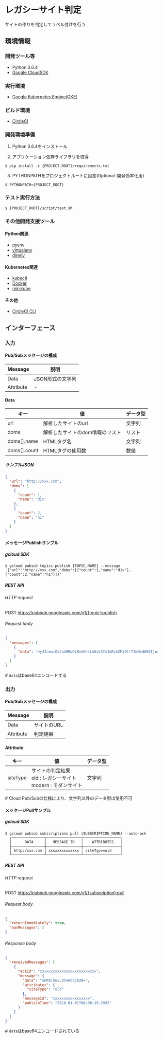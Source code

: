 # レガシーサイト判定
サイトの作りを判定してラベル付けを行う

## 環境情報
### 開発ツール等
* Python 3.6.4
* [Google CloudSDK](https://cloud.google.com/sdk/?hl=ja)

### 実行環境
* [Google Kubernetes Engine(GKE)](https://cloud.google.com/kubernetes-engine/?hl=ja)

### ビルド環境
* [CircleCI](https://circleci.com/)

### 開発環境準備
1. Python 3.6.4をインストール

2. アプリケーション依存ライブラリを取得

```console
$ pip install -r {PROJECT_ROOT}/requirements.txt
```

3. PYTHONPATHをプロジェクトルートに設定(Optional: 開発効率化用)

```console
$ PYTHONPATH={PROJECT_ROOT}
```

### テスト実行方法
```console
$ {PROJECT_ROOT}/script/test.sh
```

### その他開発支援ツール
#### Python関連
* [pyenv](https://github.com/pyenv/pyenv)
* [virtualenv](https://github.com/pypa/virtualenv)
* [direnv](https://github.com/direnv/direnv)

#### Kubernetes関連
* [kubectl](https://kubernetes.io/docs/reference/kubectl/overview/)
* [Docker](https://www.docker.com/)
* [minikube](https://github.com/kubernetes/minikube)

#### その他
* [CircleCI CLI](https://circleci.com/docs/2.0/local-jobs/)


## インターフェース
### 入力
#### Pub/Subメッセージの構成
| Message   | 説明             |
| ---       | ---              |
| Data      | JSON形式の文字列 |
| Attribute | -                |

#### Data
| キー         | 値                              | データ型 |
| ---          | ---                             | ---      |
| url          | 解析したサイトのurl             | 文字列   |
| doms         | 解析したサイトのdom情報のリスト | リスト   |
| doms[].name  | HTMLタグ名                      | 文字列   |
| doms[].count | HTMLタグの使用数                | 数値     |

##### サンプルJSON
```json
{
  "url": "http://xxx.com",
  "doms": [
    {
      "count": 1,
      "name": "div"
    },
    {
      "count": 2,
      "name": "h1"
    }
  ]
}
```

#### メッセージPublishサンプル
##### gcloud SDK
```console
$ gcloud pubsub topics publish {TOPIC_NAME} --message '{"url":"http://xxx.com","doms":[{"count":1,"name":"div"},{"count":2,"name":"h1"}]}'
```

##### REST API
###### HTTP request
POST https://pubsub.googleapis.com/v1/{topic}:publish

###### Request body
```json
{
  "messages": [
    {
      "data": "eyJ1cmwiOiJodHRwOi8veHh4LmNvbSIsImRvbXMiOlt7ImNvdW50IjoxLCJuYW1lIjoiZGl2In0seyJjb3VudCI6MiwibmFtZSI6ImgxIn1dfQo="
    }
  ]
}
```

\# `data`はbase64エンコードする


### 出力
#### Pub/Subメッセージの構成
| Message   | 説明        |
| ---       | ---         |
| Data      | サイトのURL |
| Attribute | 判定結果    |

#### Attribute
| キー     | 値                                                                   | データ型 |
| ---      | ---                                                                  | ---      |
| siteType | サイトの判定結果<br>old    : レガシーサイト<br>modern : モダンサイト | 文字列   |

\# Cloud Pub/Subの仕様により、文字列以外のデータ型は使用不可

#### メッセージPullサンプル
##### gcloud SDK
```console
$ gcloud pubsub subscriptions pull {SUBSCRIPTION_NAME} --auto-ack
  ┌───────────────┬────────────────┬─────────────────┐
  │      DATA     │   MESSAGE_ID   │    ATTRIBUTES   │
  ├───────────────┼────────────────┼─────────────────┤
  │ http:/xxx.com │ xxxxxxxxxxxxxx │ siteType=old    │
  └───────────────┴────────────────┴─────────────────┘
```

##### REST API
###### HTTP request
POST https://pubsub.googleapis.com/v1/{subscription}:pull

###### Request body
```json
{
  "returnImmediately": true,
  "maxMessages": 1
}
```

###### Response body
```json
{
  "receivedMessages": [
    {
      "ackId": "xxxxxxxxxxxxxxxxxxxxxxxxxx",
      "message": {
        "data": "aHR0cDovL3h4eC5jb20=",
        "attributes": {
          "siteType": "old"
        },
        "messageId": "xxxxxxxxxxxxxxxxx",
        "publishTime": "2018-01-01T08:08:19.993Z"
      }
    }
  ]
}
```

\# `data`はbase64エンコードされている
